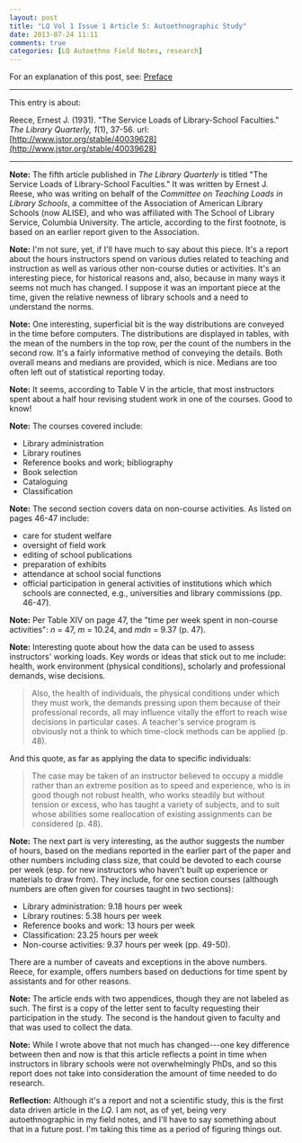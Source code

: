 ```yaml
---
layout: post
title: "LQ Vol 1 Issue 1 Article 5: Autoethnographic Study"
date: 2013-07-24 11:11
comments: true
categories: [LQ Autoethno Field Notes, research]
---
```


For an explanation of this post, see:
[Preface](/blog/2013/08/14/lq-autoethnography-research-journal-preface/)

---

This entry is about:

Reece, Ernest J. (1931). "The Service Loads of Library-School
Faculties." *The Library Quarterly, 1*(1), 37-56.
url:[http://www.jstor.org/stable/40039628](http://www.jstor.org/stable/40039628)

---

**Note:** The fifth article published in *The Library Quarterly*
is titled "The Service Loads of Library-School Faculties." It was
written by Ernest J. Reese, who was writing on behalf of the
*Committee on Teaching Loads in Library Schools*, a committee of
the Association of American Library Schools (now ALISE), and who
was affiliated with The School of Library Service, Columbia
University. The article, according to the first footnote, is based
on an earlier report given to the Association.

**Note:** I'm not sure, yet, if I'll have much to say about this
piece. It's a report about the hours instructors spend on various
duties related to teaching and instruction as well as various
other non-course duties or activities. It's an interesting piece,
for historical reasons and, also, because in many ways it seems
not much has changed. I suppose it was an important piece at the
time, given the relative newness of library schools and a need to
understand the norms.

**Note:** One interesting, superficial bit is the way
distributions are conveyed in the time before computers. The
distributions are displayed in tables, with the mean of the
numbers in the top row, per the count of the numbers in the second
row. It's a fairly informative method of conveying the details.
Both overall means and medians are provided, which is nice.
Medians are too often left out of statistical reporting today.

**Note:** It seems, according to Table V in the article, that most
instructors spent about a half hour revising student work in one
of the courses. Good to know!

**Note:** The courses covered include:

- Library administration
- Library routines
- Reference books and work; bibliography
- Book selection
- Cataloguing
- Classification

**Note:** The second section covers data on non-course
activities. As listed on pages 46-47 include:

- care for student welfare
- oversight of field work
- editing of school publications
- preparation of exhibits
- attendance at school social functions
- official participation in general activities of institutions
  which which schools are connected, e.g., universities and
  library commissions (pp. 46-47).

**Note:** Per Table XIV on page 47, the "time per week spent in
non-course activities": *n* = 47, *m* = 10.24, and *mdn* = 9.37
(p. 47).

**Note:** Interesting quote about how the data can be used to
assess instructors' working loads. Key words or ideas that stick
out to me include: health, work environment (physical conditions),
scholarly and professional demands, wise decisions.

> Also, the health of individuals, the physical conditions under
> which they must work, the demands pressing upon them because of
> their professional records, all may influence vitally the effort
> to reach wise decisions in particular cases. A teacher's service
> program is obviously not a think to which time-clock methods can
> be applied (p. 48).

And this quote, as far as applying the data to specific
individuals:

> The case may be taken of an instructor believed to occupy a
> middle rather than an extreme position as to speed and
> experience, who is in good though not robust health, who works
> steadily but without tension or excess, who has taught a variety
> of subjects, and to suit whose abilities some reallocation of
> existing assignments can be considered (p. 48).

**Note:** The next part is very interesting, as the author
suggests the number of hours, based on the medians reported in the
earlier part of the paper and other numbers including class size,
that could be devoted to each course per week (esp. for new
instructors who haven't built up experience or materials to draw
from). They include, for one section courses (although numbers are
often given for courses taught in two sections):

- Library administration: 9.18 hours per week
- Library routines: 5.38 hours per week
- Reference books and work: 13 hours per week
- Classification: 23.25 hours per week
- Non-course activities: 9.37 hours per week (pp. 49-50).

There are a number of caveats and exceptions in the above numbers.
Reece, for example, offers numbers based on deductions for time
spent by assistants and for other reasons. 

**Note:** The article ends with two appendices, though they are
not labeled as such. The first is a copy of the letter sent to
faculty requesting their participation in the study. The second is
the handout given to faculty and that was used to collect the
data.

**Note:** While I wrote above that not much has changed---one key
difference between then and now is that this article reflects a
point in time when instructors in library schools were not
overwhelmingly PhDs, and so this report does not take into
consideration the amount of time needed to do research.

**Reflection:** Although it's a report and not a scientific study,
this is the first data driven article in the *LQ*. I am not, as of
yet, being very autoethnographic in my field notes, and I'll have
to say something about that in a future post. I'm taking this time
as a period of figuring things out.
